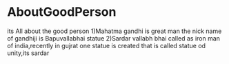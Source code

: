 # AboutGoodPerson
its All about the good person
1)Mahatma gandhi is great man the nick name of gandhiji is Bapuvallabhai statue
2)Sardar vallabh bhai called as iron man of india,recently in gujrat one statue is created that is called statue od unity,its sardar 

